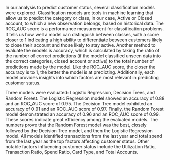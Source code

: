 In our analysis to predict customer status, several classification models were explored. Classification models are tools in machine learning that allow us to predict the category or class, in our case, Active or Closed account, to which a new observation belongs, based on historical data. 
The ROC_AUC score is a performance measurement for classification problems. 
It tells us how well a model can distinguish between classes, with a score closer to 1 indicating a high ability to differentiate between customers likely to close their account and those likely to stay active.
Another method to evaluate the models is accuracy, which is calculated by taking the ratio of the number of correct predictions 
(if the model classified unseen data into the correct categories, closed account or active) to the total number of predictions made by the model. 
Like the ROC_AUC score, the closer the accuracy is to 1, the better the model is at predicting. Additionally, each model provides insights into which factors are most relevant in predicting customer status.

Three models were evaluated: Logistic Regression, Decision Trees, and Random Forest. The Logistic Regression model showed an accuracy of 0.88 and an ROC_AUC score of 0.95. 
The Decision Tree model exhibited an accuracy of 0.91 and an ROC_AUC score of 0.97. Finally, the Random Forest model demonstrated an accuracy of 0.96 and an ROC_AUC score of 0.99. 
These scores indicate great efficiency among the evaluated models. The numbers prove that the Random Forest model was the best, closely followed by the Decision Tree model, and then the Logistic Regression model. 
All models identified transactions from the last year and total spend from the last year as the top factors affecting customer status. 
Other notable factors influencing customer status include the Utilization Ratio, Transaction Ratio, Spend Ratio, Card Type, and Total Accounts.
